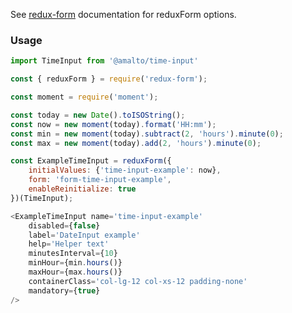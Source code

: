 See [redux-form](https://redux-form.com/6.0.0-rc.1/docs/api/reduxform.md/) documentation for reduxForm options.

### Usage

```typescript
import TimeInput from '@amalto/time-input'
```

```javascript
const { reduxForm } = require('redux-form');

const moment = require('moment');

const today = new Date().toISOString();
const now = new moment(today).format('HH:mm');
const min = new moment(today).subtract(2, 'hours').minute(0);
const max = new moment(today).add(2, 'hours').minute(0);

const ExampleTimeInput = reduxForm({
    initialValues: {'time-input-example': now},
    form: 'form-time-input-example',
    enableReinitialize: true
})(TimeInput);

<ExampleTimeInput name='time-input-example'
    disabled={false}
    label='DateInput example'
    help='Helper text'
    minutesInterval={10}
    minHour={min.hours()}
    maxHour={max.hours()}
    containerClass='col-lg-12 col-xs-12 padding-none'
    mandatory={true}
/>
```